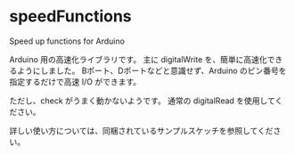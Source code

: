# speedFunctions
Speed up functions for Arduino

Arduino 用の高速化ライブラリです。
主に digitalWrite を、簡単に高速化できるようにしました。
Bポート、Dポートなどと意識せず、Arduino のピン番号を指定するだけで高速 I/O ができます。

ただし、check がうまく動かないようです。
通常の digitalRead を使用してください。

詳しい使い方については、同梱されているサンプルスケッチを参照してください。
